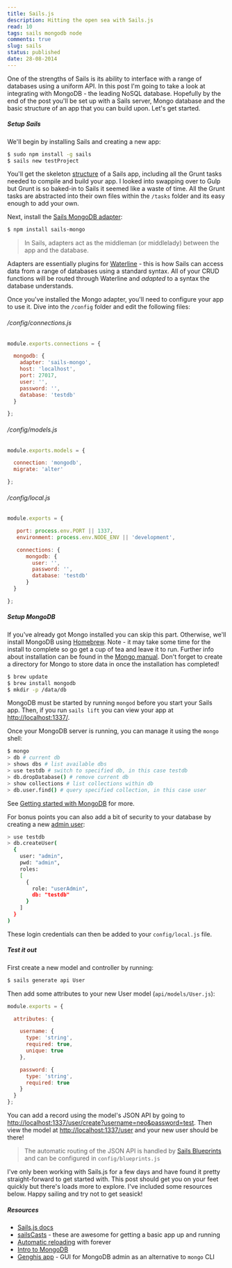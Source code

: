 ```yaml
---
title: Sails.js
description: Hitting the open sea with Sails.js
read: 10
tags: sails mongodb node
comments: true
slug: sails
status: published
date: 28-08-2014
---
```


One of the strengths of Sails is its ability to interface with a range of databases using a uniform API. In this post I'm going to take a look at integrating with MongoDB - the leading NoSQL database. Hopefully by the end of the post you'll be set up with a Sails server, Mongo database and the basic structure of an app that you can build upon. Let's get started.

##### Setup Sails

We'll begin by installing Sails and creating a new app:
```bash
$ sudo npm install -g sails
$ sails new testProject
```

You'll get the skeleton [structure](https://github.com/balderdashy/sails-docs/tree/master/anatomy/myApp) of a Sails app, including all the Grunt tasks needed to compile and build your app. I looked into swapping over to Gulp but Grunt is so baked-in to Sails it seemed like a waste of time. All the Grunt tasks are abstracted into their own files within the `/tasks` folder and its easy enough to add your own.

Next, install the [Sails MongoDB adapter](https://github.com/balderdashy/sails-mongo):

```bash
$ npm install sails-mongo
```

> In Sails, adapters act as the middleman (or middlelady) between the app and the database.

Adapters are essentially plugins for [Waterline](https://github.com/balderdashy/waterline) - this is how Sails can access data from a range of databases using a standard syntax. All of your CRUD functions will be routed through Waterline and *adapted* to a syntax the database understands.

Once you've installed the Mongo adapter, you'll need to configure your app to use it. Dive into the `/config` folder and edit the following files:

###### /config/connections.js

```js
module.exports.connections = {

  mongodb: {
    adapter: 'sails-mongo',
    host: 'localhost',
    port: 27017,
    user: '',
    password: '',
    database: 'testdb'
  }

};
```

###### /config/models.js

```js
module.exports.models = {

  connection: 'mongodb',
  migrate: 'alter'

};
```

###### /config/local.js

```js
module.exports = {

   port: process.env.PORT || 1337,
   environment: process.env.NODE_ENV || 'development',

   connections: {
      mongodb: {
        user: '',
        password: '',
        database: 'testdb'
      }
  }

};
```

##### Setup MongoDB

If you've already got Mongo installed you can skip this part. Otherwise, we'll install MongoDB using [Homebrew](http://brew.sh/). Note - it may take some time for the install to complete so go get a cup of tea and leave it to run. Further info about installation can be found in the [Mongo manual](http://docs.mongodb.org/manual/tutorial/install-mongodb-on-os-x/#install-mongodb). Don't forget to create a directory for Mongo to store data in once the installation has completed!

```bash
$ brew update
$ brew install mongodb
$ mkdir -p /data/db
```

MongoDB must be started by running `mongod` before you start your Sails app. Then, if you run `sails lift` you can view your app at [http://localhost:1337/](http://localhost:1337/).

Once your MongoDB server is running, you can manage it using the `mongo` shell:

```bash
$ mongo
> db # current db
> shows dbs # list available dbs
> use testdb # switch to specified db, in this case testdb
> db.dropDatabase() # remove current db
> show collections # list collections within db
> db.user.find() # query specified collection, in this case user
```

See [Getting started with MongoDB](http://docs.mongodb.org/manual/tutorial/getting-started/) for more.

For bonus points you can also add a bit of security to your database by creating a new [admin user](http://docs.mongodb.org/manual/tutorial/add-user-administrator/):

```bash
> use testdb
> db.createUser(
  {
    user: "admin",
    pwd: "admin",
    roles:
    [
      {
        role: "userAdmin",
        db: "testdb"
      }
    ]
  }
)
```

These login credentials can then be added to your `config/local.js` file.

##### Test it out

First create a new model and controller by running:

```bash
$ sails generate api User
```

Then add some attributes to your new User model (`api/models/User.js`):

```js
module.exports = {

  attributes: {

    username: {
      type: 'string',
      required: true,
      unique: true
    },

    password: {
      type: 'string',
      required: true
    }
  }
};
```

You can add a record using the model's JSON API by going to [http://localhost:1337/user/create?username=neo&password=test](http://localhost:1337/user/create?username=neo&password=test). Then view the model at [http://localhost:1337/user](http://localhost:1337/user) and your new user should be there!

> The automatic routing of the JSON API is handled by [Sails Blueprints](http://sailsjs.org/#/documentation/reference/blueprint-api?q=blueprint-routes) and can be configured in `config/blueprints.js`

I've only been working with Sails.js for a few days and have found it pretty straight-forward to get started with. This post should get you on your feet quickly but there's loads more to explore. I've included some resources below. Happy sailing and try not to get seasick!

##### Resources

- [Sails.js docs](http://sailsjs.org/#/documentation)
- [sailsCasts](http://irlnathan.github.io/sailscasts) - these are awesome for getting a basic app up and running
- [Automatic reloading](https://coderwall.com/p/njcr7w) with forever
- [Intro to MongoDB](http://www.mongodb.com/presentations/building-web-applications-mongodb-introduction)
- [Genghis app](http://genghisapp.com/) - GUI for MongoDB admin as an alternative to `mongo` CLI
